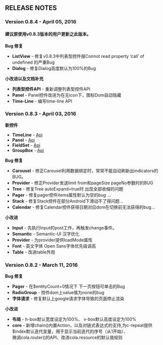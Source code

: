## RELEASE NOTES

### Version 0.8.4 - April 05, 2016
#### 建议原使用v0.8.3版本的用户更新之此版本。
**Bug 修复**
- **ListView** - 修复v0.8.3中列表型控件报Connot read property ‘call’ of undefined 的严重Bug
- **Dialog** - 修复Dialog高度默认为100%的Bug

**小改进以及文档补充**
- **列表型控件API** - 重新调整列表型控件API
- **Panel** - Panel控件改进为在无icon下，图标Dom自动隐藏
- **Time-Line** - 编写time-line API

### Version 0.8.3 - April 03, 2016

**新控件**
- **TimeLine** - [Api](http://cola-ui.com/api/cola.TimeLine.html) 
- **Panel** - [Api](http://cola-ui.com/api/cola.Panel.html)
- **FieldSet** - [Api](http://cola-ui.com/api/cola.FieldSet.html)
- **GroupBox** - [Api](http://cola-ui.com/api/cola.GroupBox.html)

**Bug 修复**
- **Carousel** - 修正Carousel利用数据绑定时，常常不能自动刷新出indicators的BUG。
- **Provider** - 修正Provider发送limit from和pageSize pageNo参数时的BUG
- **Tree** - 修复Tree autoExpand=true时 出现全部收缩的问题 
- **Pager** - 修复pager控件items属性默认为空的bug  …
- **Stack** - 修复Stack控件在部分Android下滑动不了得问题…
- **Calendar** - 修复Calendar控件获得日期对应dom在切换前无法获得的bug…

**小改进**
- **Input** - 先执行Input的post工作，再触发change事件。
- **Semantic** - Semantic-UI 汉字优化
- **Provider** - 为provider提供loadMode属性
- **Font** - 英文字体 Open Sans字体优先级调高
- **Table** - 改进table外观

### Version 0.8.2 - March 11, 2016
**Bug 修复**
- **Pager** - 在$entityCount=0情况下 下一页按钮可单击的Bug
- **RadioGroup** - 控件dom上value值为none的bug
- **字体请求** - 修复默认上google请求字体导致的页面停止渲染

**小改进**
- **布局** - h-box默认宽度设定为100%、 v-box默认高度设定为100%
- **core** - 新增chain()内置Action，以及对链式表达式的支持,为c-repeat提供$index默认迭代变量，用于显示当前迭代的序号（从1开始）、	
微调cola.router()的API、改进cola.resource的默认值规则

